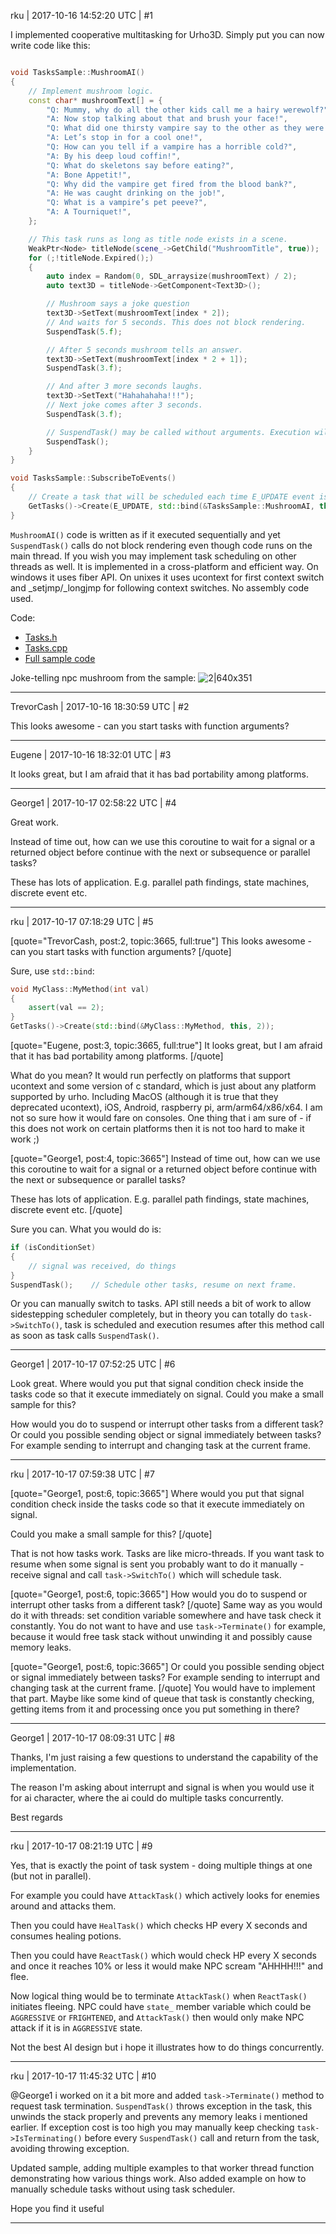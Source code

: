 rku | 2017-10-16 14:52:20 UTC | #1

I implemented cooperative multitasking for Urho3D. Simply put you can now write code like this:

```cpp

void TasksSample::MushroomAI()
{
    // Implement mushroom logic.
    const char* mushroomText[] = {
        "Q: Mummy, why do all the other kids call me a hairy werewolf?",
        "A: Now stop talking about that and brush your face!",
        "Q: What did one thirsty vampire say to the other as they were passing the morgue?",
        "A: Let’s stop in for a cool one!",
        "Q: How can you tell if a vampire has a horrible cold?",
        "A: By his deep loud coffin!",
        "Q: What do skeletons say before eating?",
        "A: Bone Appetit!",
        "Q: Why did the vampire get fired from the blood bank?",
        "A: He was caught drinking on the job!",
        "Q: What is a vampire’s pet peeve?",
        "A: A Tourniquet!",
    };

    // This task runs as long as title node exists in a scene.
    WeakPtr<Node> titleNode(scene_->GetChild("MushroomTitle", true));
    for (;!titleNode.Expired();)
    {
        auto index = Random(0, SDL_arraysize(mushroomText) / 2);
        auto text3D = titleNode->GetComponent<Text3D>();

        // Mushroom says a joke question
        text3D->SetText(mushroomText[index * 2]);
        // And waits for 5 seconds. This does not block rendering.
        SuspendTask(5.f);

        // After 5 seconds mushroom tells an answer.
        text3D->SetText(mushroomText[index * 2 + 1]);
        SuspendTask(3.f);

        // And after 3 more seconds laughs.
        text3D->SetText("Hahahahaha!!!");
        // Next joke comes after 3 seconds.
        SuspendTask(3.f);

        // SuspendTask() may be called without arguments. Execution will be resumed on the next frame.
        SuspendTask();
    }
}

void TasksSample::SubscribeToEvents()
{
    // Create a task that will be scheduled each time E_UPDATE event is fired.
    GetTasks()->Create(E_UPDATE, std::bind(&TasksSample::MushroomAI, this));
}
```

`MushroomAI()` code is written as if it executed sequentially and yet `SuspendTask()` calls do not block rendering even though code runs on the main thread. If you wish you may implement task scheduling on other threads as well. It is implemented in a cross-platform and efficient way. On windows it uses fiber API. On unixes it uses ucontext for first context switch and _setjmp/_longjmp for following context switches. No assembly code used.

Code:
* [Tasks.h](https://github.com/rokups/Urho3D/blob/master/Source/Urho3D/Core/Tasks.h)
* [Tasks.cpp](https://github.com/rokups/Urho3D/blob/master/Source/Urho3D/Core/Tasks.cpp)
* [Full sample code](https://github.com/rokups/Urho3D/blob/master/Source/Samples/101_Tasks/Tasks.cpp)

Joke-telling npc mushroom from the sample:
![2|640x351](upload://1EYGlAD9S77pP609A8DRE7d3d0g.gif)

-------------------------

TrevorCash | 2017-10-16 18:30:59 UTC | #2

This looks awesome - can you start tasks with function arguments?

-------------------------

Eugene | 2017-10-16 18:32:01 UTC | #3

It looks great, but I am afraid that it has bad portability among platforms.

-------------------------

George1 | 2017-10-17 02:58:22 UTC | #4

Great work.

Instead of time out, how can we use this coroutine to wait for a signal or a returned object before continue with the next or subsequence or parallel tasks?

These has lots of application. E.g. parallel path findings, state machines, discrete event etc.

-------------------------

rku | 2017-10-17 07:18:29 UTC | #5

[quote="TrevorCash, post:2, topic:3665, full:true"]
This looks awesome - can you start tasks with function arguments?
[/quote]

Sure, use `std::bind`:

```cpp
void MyClass::MyMethod(int val)
{
    assert(val == 2);
}
GetTasks()->Create(std::bind(&MyClass::MyMethod, this, 2));
```

[quote="Eugene, post:3, topic:3665, full:true"]
It looks great, but I am afraid that it has bad portability among platforms.
[/quote]

What do you mean? It would run perfectly on platforms that support ucontext and some version of c standard, which is just about any platform supported by urho. Including MacOS (although it is true that they deprecated ucontext), iOS, Android, raspberry pi, arm/arm64/x86/x64. I am not so sure how it would fare on consoles. One thing that i am sure of - if this does not work on certain platforms then it is not too hard to make it work ;)

[quote="George1, post:4, topic:3665"]
Instead of time out, how can we use this coroutine to wait for a signal or a returned object before continue with the next or subsequence or parallel tasks?

These has lots of application. E.g. parallel path findings, state machines, discrete event etc.
[/quote]

Sure you can. What you would do is:
```cpp
if (isConditionSet)
{
    // signal was received, do things
}
SuspendTask();    // Schedule other tasks, resume on next frame.
```

Or you can manually switch to tasks. API still needs a bit of work to allow sidestepping scheduler completely, but in theory you can totally do `task->SwitchTo()`, task is scheduled and execution resumes after this method call as soon as task calls `SuspendTask()`.

-------------------------

George1 | 2017-10-17 07:52:25 UTC | #6

Look great.
Where would you put that signal condition check inside the tasks code so that it execute immediately on signal.
Could you make a small sample for this?

How would you do to suspend or interrupt other tasks from a different task?
Or could you possible sending object or signal immediately between tasks? For example sending to interrupt and changing task at the current frame.

-------------------------

rku | 2017-10-17 07:59:38 UTC | #7

[quote="George1, post:6, topic:3665"]
Where would you put that signal condition check inside the tasks code so that it execute immediately on signal.

Could you make a small sample for this?
[/quote]

That is not how tasks work. Tasks are like micro-threads. If you want task to resume when some signal is sent you probably want to do it manually - receive signal and call `task->SwitchTo()` which will schedule task.

[quote="George1, post:6, topic:3665"]
How would you do to suspend or interrupt other tasks from a different task?
[/quote]
Same way as you would do it with threads: set condition variable somewhere and have task check it constantly. You do not want to have and use `task->Terminate()` for example, because it would free task stack without unwinding it and possibly cause memory leaks.

[quote="George1, post:6, topic:3665"]
Or could you possible sending object or signal immediately between tasks? For example sending to interrupt and changing task at the current frame.
[/quote]
You would have to implement that part. Maybe like some kind of queue that task is constantly checking, getting items from it and processing once you put something in there?

-------------------------

George1 | 2017-10-17 08:09:31 UTC | #8

Thanks,
I'm just raising a few questions to understand the capability of the implementation.

The reason I'm asking about interrupt and signal is when you would use it for ai character, where the ai could do multiple tasks concurrently.

Best regards

-------------------------

rku | 2017-10-17 08:21:19 UTC | #9

Yes, that is exactly the point of task system - doing multiple things at one (but not in parallel).

For example you could have `AttackTask()` which actively looks for enemies around and attacks them.

Then you could have `HealTask()` which checks HP every X seconds and consumes healing potions.

Then you could have `ReactTask()` which would check HP every X seconds and once it reaches 10% or less it would make NPC scream "AHHHH!!!" and flee.

Now logical thing would be to terminate `AttackTask()` when `ReactTask()` initiates fleeing. NPC could have `state_` member variable which could be `AGGRESSIVE` or `FRIGHTENED`, and `AttackTask()` then would only make NPC attack if it is in `AGGRESSIVE` state.


Not the best AI design but i hope it illustrates how to do things concurrently.

-------------------------

rku | 2017-10-17 11:45:32 UTC | #10

@George1 i worked on it a bit more and added `task->Terminate()` method to request task termination. `SuspendTask()` throws exception in the task, this unwinds the stack properly and prevents any memory leaks i mentioned earlier. If exception cost is too high you may manually keep checking `task->IsTerminating()` before every `SuspendTask()` call and return from the task, avoiding throwing exception.

Updated sample, adding multiple examples to that worker thread function demonstrating how various things work. Also added example on how to manually schedule tasks without using task scheduler.

Hope you find it useful

-------------------------

